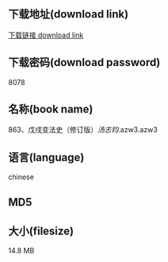## 下载地址(download link)
[下载链接 download link](https://voluble-croquembouche-d321dc.netlify.app/?s=863%E3%80%81%E6%88%8A%E6%88%8C%E5%8F%98%E6%B3%95%E5%8F%B2%EF%BC%88%E4%BF%AE%E8%AE%A2%E7%89%88%EF%BC%89_%E6%B1%A4%E5%BF%97%E9%92%A7_.azw3)

## 下载密码(download password)
8078

## 名称(book name)
863、戊戌变法史（修订版）_汤志钧_.azw3.azw3

## 语言(language)
chinese

## MD5


## 大小(filesize)
14.8 MB
